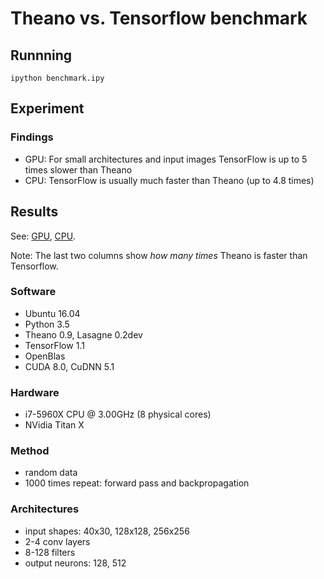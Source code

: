 # Theano vs. Tensorflow benchmark

## Runnning
```
ipython benchmark.ipy
```

## Experiment

### Findings
- GPU: For small architectures and input images TensorFlow is up to 5 times slower than Theano
- CPU: TensorFlow is usually much faster than Theano (up to 4.8 times)

## Results
See: [GPU](results_gpu.csv), [CPU](results_cpu.csv).

Note: The last two columns show *how many times* Theano is faster than Tensorflow.

### Software
- Ubuntu 16.04
- Python 3.5
- Theano 0.9, Lasagne 0.2dev
- TensorFlow 1.1
- OpenBlas
- CUDA 8.0, CuDNN 5.1

### Hardware
- i7-5960X CPU @ 3.00GHz (8 physical cores)
- NVidia Titan X

### Method
- random data
- 1000 times repeat: forward pass and backpropagation

### Architectures
- input shapes: 40x30, 128x128, 256x256
- 2-4 conv layers
- 8-128 filters
- output neurons: 128, 512
